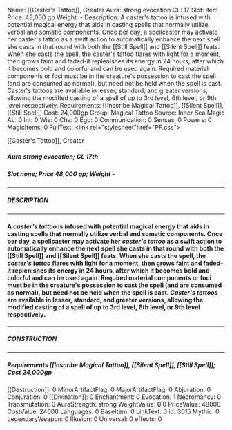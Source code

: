 Name: [[Caster's Tattoo]], Greater
Aura: strong evocation
CL: 17
Slot: item
Price: 48,000 gp
Weight: -
Description: A caster's tattoo is infused with potential magical energy that aids in casting spells that normally utilize verbal and somatic components. Once per day, a spellcaster may activate her caster's tattoo as a swift action to automatically enhance the next spell she casts in that round with both the [[Still Spell]] and [[Silent Spell]] feats. When she casts the spell, the caster's tattoo flares with light for a moment, then grows faint and faded-it replenishes its energy in 24 hours, after which it becomes bold and colorful and can be used again. Required material components or foci must be in the creature's possession to cast the spell (and are consumed as normal), but need not be held when the spell is cast. Caster's tattoos are available in lesser, standard, and greater versions, allowing the modified casting of a spell of up to 3rd level, 6th level, or 9th level respectively.
Requirements: [[Inscribe Magical Tattoo]], [[Silent Spell]], [[Still Spell]]
Cost: 24,000gp
Group: Magical Tattoo
Source: Inner Sea Magic
AL: 0
Int: 0
Wis: 0
Cha: 0
Ego: 0
Communication: 0
Senses: 0
Powers: 0
MagicItems: 0
FullText: <link rel="stylesheet"href="PF.css"><div class="heading"><p class="alignleft">[[Caster's Tattoo]], Greater</p><div style="clear: both;"></div></div><div><h5><b>Aura </b>strong evocation; <b>CL </b>17th</h5><h5><b>Slot </b>none; <b>Price </b>48,000 gp; <b>Weight </b>-</h5></div><hr/><div><h5><b>DESCRIPTION</b></h5></div><hr/><div><h4><p>A <i>caster's tattoo</i> is infused with potential magical energy that aids in casting spells that normally utilize verbal and somatic components. Once per day, a spellcaster may activate her <i>caster's tattoo</i> as a swift action to automatically enhance the next spell she casts in that round with both the [[Still Spell]] and [[Silent Spell]] feats. When she casts the spell, the <i>caster's tattoo</i> flares with light for a moment, then grows faint and faded-it replenishes its energy in 24 hours, after which it becomes bold and colorful and can be used again. Required material components or foci must be in the creature's possession to cast the spell (and are consumed as normal), but need not be held when the spell is cast. <i>Caster's tattoos</i> are available in lesser, standard, and greater versions, allowing the modified casting of a spell of up to 3rd level, 6th level, or 9th level respectively.</p></h4></div><hr/><div><h5><b>CONSTRUCTION</b></h5></div><hr/><div><h5><b>Requirements </b>[[Inscribe Magical Tattoo]], [[Silent Spell]], [[Still Spell]]; <b>Cost </b>24,000gp</h5></div>
[[Destruction]]: 0
MinorArtifactFlag: 0
MajorArtifactFlag: 0
Abjuration: 0
Conjuration: 0
[[Divination]]: 0
Enchantment: 0
Evocation: 1
Necromancy: 0
Transmutation: 0
AuraStrength: strong
WeightValue: 0.0
PriceValue: 48000
CostValue: 24000
Languages: 0
BaseItem: 0
LinkText: 0
id: 3015
Mythic: 0
LegendaryWeapon: 0
Illusion: 0
Universal: 0
effects: 0
